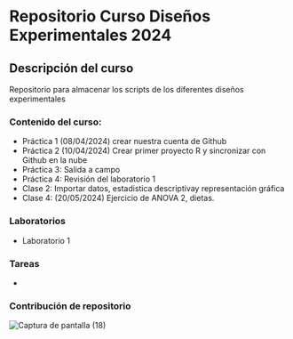 # Repositorio Curso Diseños Experimentales 2024

## Descripción del curso

Repositorio para almacenar los scripts de los diferentes diseños experimentales

### Contenido del curso:

+ Práctica 1 (08/04/2024) crear nuestra cuenta de Github
+ Práctica 2 (10/04/2024) Crear primer proyecto R y sincronizar con Github en la nube
+ Práctica 3: Salida a campo
+ Práctica 4: Revisión del laboratorio 1
+ Clase 2: Importar datos, estadistica descriptivay representación gráfica
+ Clase 4: (20/05/2024) Ejercicio de ANOVA 2, dietas.

### Laboratorios
+ Laboratorio 1
  
### Tareas
+ 

### Contribución de repositorio
![Captura de pantalla (18)](https://github.com/MauricioA24/Disexp_2024/assets/166415872/50630e91-512c-4da8-8b55-111e6927903f)

